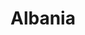---
title: Albania
featured: true
private: true # do not show in list, only as feature
params:
  sort_order: desc 

resources:
- src: A_IMG_1204.JPEG
  title: Tirana

- src: A_IMG_1214.JPEG
  title: Tirana

- src: A_IMG_4307.JPEG
  title: |
    Tirana: Skanderberg Square.

- src: A_IMG_4310.JPEG
  title: |
    Tirana: Skanderberg Square.

- src: A_IMG_4311.JPEG
  title: Tirana

- src: A_IMG_4314_feature.JPEG
  title: |
    Tirana: This is Gjergj Kastrioti, commonly known as Skanderbeg. He is an Albanian national hero, who led a rebellion against the Ottoman Empire.

- src: A_IMG_4321.JPEG
  title: |
    Tirana: Downtown One Tower. An interesting feature of this tower is its uneven facade, which creates a map of Albania, with each part representing a town or city (visible only partially on the picture).

- src: A_IMG_4329.JPEG
  title: |
    Tirana: Skanderberg Square.

- src: A_IMG_4330.JPEG
  title: |
    Tirana: Skanderberg Square.

- src: A_IMG_4331.JPEG
  title: |
    Tirana: Et'hem Bej Mosque.

- src: A_IMG_4332.JPEG
  title: Tirana

# Berat
- src: B_IMG_4363.JPEG
  title: Berat

- src: B_IMG_4366.JPEG
  title: Berat

- src: B_IMG_4372.JPEG
  title: Berat

- src: B_IMG_4377.JPEG
  title: Berat

- src: B_IMG_4387.JPEG
  title: |
    Berat: The City of Thousand Windows.

- src: B_IMG_4395.JPEG
  title: Berat

- src: B_IMG_4400.JPEG
  title: |
    Berat: The City of Thousand Windows.

- src: B_IMG_4411.JPEG
  title: Berat

- src: B_IMG_4415.JPEG
  title: Berat

- src: B_IMG_4417.JPEG
  title: Berat

- src: B_IMG_4418.JPEG
  title: Berat

- src: B_IMG_4421.JPEG
  title: |
    Berat: The City of Thousand Windows.

- src: B_IMG_4437.JPEG
  title: Berat

- src: B_IMG_4468.JPEG
  title: |
    Berat: The Holy Trinity Church is a medieval Byzantine-era Albanian Orthodox church.

- src: B_IMG_4475.JPEG
  title: |
    Berat: The Holy Trinity Church is a medieval Byzantine-era Albanian Orthodox church.

- src: B_IMG_4484.JPEG
  title: Berat

- src: B_IMG_4485.JPEG
  title: Berat

# Himare
- src: C_IMG_4512.JPEG
  title: Himarë

- src: C_IMG_4524.JPEG
  title: Himarë

- src: C_IMG_4526.JPEG
  title: Himarë

# Sarandë
- src: D_IMG_4543.JPEG
  title: Sarandë

- src: D_IMG_4547.JPEG
  title: Sarandë

- src: D_IMG_4549.JPEG
  title: Sarandë

- src: D_IMG_4554.JPEG
  title: Sarandë

- src: D_IMG_4555.JPEG
  title: Sarandë

- src: D_IMG_4556.JPEG
  title: Sarandë

- src: D_IMG_4571.JPEG
  title: Sarandë

- src: D_IMG_4578.JPEG
  title: Sarandë
---